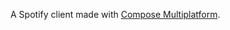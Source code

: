 A Spotify client made with <a href="https://www.jetbrains.com/lp/compose-multiplatform/">Compose Multiplatform</a>.
